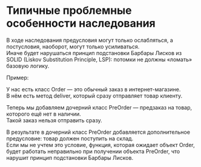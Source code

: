 # Типичные проблемные особенности наследования

В ходе наследования предусловия могут только ослабляться, а постусловия, наоборот, могут только усиливаться.\
Иначе будет нарушаться принцип подстановки Барбары Лисков из SOLID (Liskov Substitution Principle, LSP):
потомки не должны «ломать» базовую логику.

Пример:

У нас есть класс Order — это обычный заказ в интернет-магазине.\
В нём есть метод deliver, который сразу отправляет товар клиенту.

Теперь мы добавляем дочерний класс PreOrder — предзаказ на товар, которого ещё нет в наличии.\
Такой заказ нельзя отправить сразу.

В результате в дочерний класс PreOrder добавляется дополнительное предусловие: товар должен поступить на склад.\
Если мы не учтем это условие, функция, которая ожидает объект Order, будет работать неправильно при получении
объекта PreOrder, что нарушит принцип подстановки Барбары Лисков.
